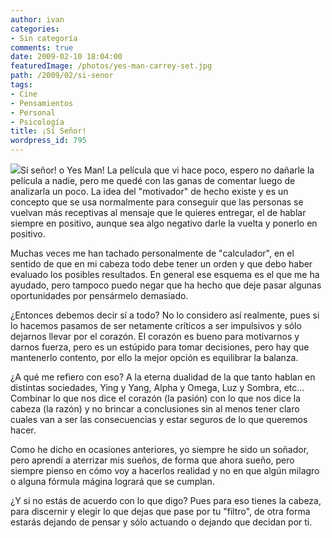 ```yaml
---
author: ivan
categories:
- Sin categoría
comments: true
date: 2009-02-10 18:04:00
featuredImage: /photos/yes-man-carrey-set.jpg
path: /2009/02/si-senor
tags:
- Cine
- Pensamientos
- Personal
- Psicología
title: ¡Sí Señor!
wordpress_id: 795
---
```


![](https://www.iwatchstuff.com/2007/11/06/yes-man-carrey-set.jpg)Sí señor! o Yes Man! La película que vi hace poco, espero no dañarle la película a nadie, pero me quedé con las ganas de comentar luego de analizarla un poco. La idea del "motivador" de hecho existe y es un concepto que se usa normalmente para conseguir que las personas se vuelvan más receptivas al mensaje que le quieres entregar, el de hablar siempre en positivo, aunque sea algo negativo darle la vuelta y ponerlo en positivo.

Muchas veces me han tachado personalmente de "calculador", en el sentido de que en mi cabeza todo debe tener un orden y que debo haber evaluado los posibles resultados. En general ese esquema es el que me ha ayudado, pero tampoco puedo negar que ha hecho que deje pasar algunas oportunidades por pensármelo demasiado.

¿Entonces debemos decir sí a todo? No lo considero así realmente, pues si lo hacemos pasamos de ser netamente críticos a ser impulsivos y sólo dejarnos llevar por el corazón. El corazón es bueno para motivarnos y darnos fuerza, pero es un estúpido para tomar decisiones, pero hay que mantenerlo contento, por ello la mejor opción es equilibrar la balanza.

¿A qué me refiero con eso? A la eterna dualidad de la que tanto hablan en distintas sociedades, Ying y Yang, Alpha y Omega, Luz y Sombra, etc... Combinar lo que nos dice el corazón (la pasión) con lo que nos dice la cabeza (la razón) y no brincar a conclusiones sin al menos tener claro cuales van a ser las consecuencias y estar seguros de lo que queremos hacer.

Como he dicho en ocasiones anteriores, yo siempre he sido un soñador, pero aprendí a aterrizar mis sueños, de forma que ahora sueño, pero siempre pienso en cómo voy a hacerlos realidad y no en que algún milagro o alguna fórmula mágina logrará que se cumplan.

¿Y si no estás de acuerdo con lo que digo? Pues para eso tienes la cabeza, para discernir y elegir lo que dejas que pase por tu "filtro", de otra forma estarás dejando de pensar y sólo actuando o dejando que decidan por ti.